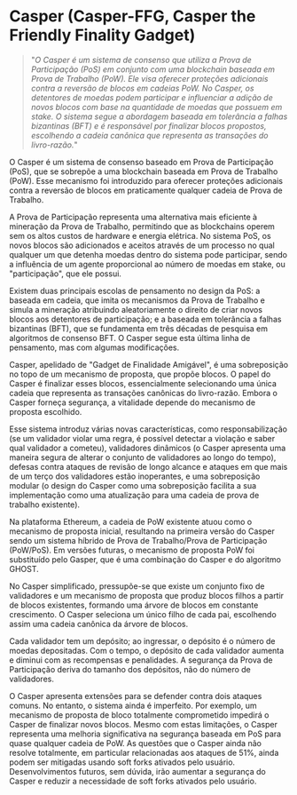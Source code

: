 # Casper (Casper-FFG, Casper the Friendly Finality Gadget) 

>"*O Casper é um sistema de consenso que utiliza a Prova de Participação (PoS) em conjunto com uma blockchain baseada em Prova de Trabalho (PoW). Ele visa oferecer proteções adicionais contra a reversão de blocos em cadeias PoW. No Casper, os detentores de moedas podem participar e influenciar a adição de novos blocos com base na quantidade de moedas que possuem em stake. O sistema segue a abordagem baseada em tolerância a falhas bizantinas (BFT) e é responsável por finalizar blocos propostos, escolhendo a cadeia canônica que representa as transações do livro-razão.*"

O Casper é um sistema de consenso baseado em Prova de Participação (PoS), que se sobrepõe a uma blockchain baseada em Prova de Trabalho (PoW). Esse mecanismo foi introduzido para oferecer proteções adicionais contra a reversão de blocos em praticamente qualquer cadeia de Prova de Trabalho.

A Prova de Participação representa uma alternativa mais eficiente à mineração da Prova de Trabalho, permitindo que as blockchains operem sem os altos custos de hardware e energia elétrica. No sistema PoS, os novos blocos são adicionados e aceitos através de um processo no qual qualquer um que detenha moedas dentro do sistema pode participar, sendo a influência de um agente proporcional ao número de moedas em stake, ou "participação", que ele possui.

Existem duas principais escolas de pensamento no design da PoS: a baseada em cadeia, que imita os mecanismos da Prova de Trabalho e simula a mineração atribuindo aleatoriamente o direito de criar novos blocos aos detentores de participação; e a baseada em tolerância a falhas bizantinas (BFT), que se fundamenta em três décadas de pesquisa em algoritmos de consenso BFT. O Casper segue esta última linha de pensamento, mas com algumas modificações.

Casper, apelidado de "Gadget de Finalidade Amigável", é uma sobreposição no topo de um mecanismo de proposta, que propõe blocos. O papel do Casper é finalizar esses blocos, essencialmente selecionando uma única cadeia que representa as transações canônicas do livro-razão. Embora o Casper forneça segurança, a vitalidade depende do mecanismo de proposta escolhido.

Esse sistema introduz várias novas características, como responsabilização (se um validador violar uma regra, é possível detectar a violação e saber qual validador a cometeu), validadores dinâmicos (o Casper apresenta uma maneira segura de alterar o conjunto de validadores ao longo do tempo), defesas contra ataques de revisão de longo alcance e ataques em que mais de um terço dos validadores estão inoperantes, e uma sobreposição modular (o design do Casper como uma sobreposição facilita a sua implementação como uma atualização para uma cadeia de prova de trabalho existente).

Na plataforma Ethereum, a cadeia de PoW existente atuou como o mecanismo de proposta inicial, resultando na primeira versão do Casper sendo um sistema híbrido de Prova de Trabalho/Prova de Participação (PoW/PoS). Em versões futuras, o mecanismo de proposta PoW foi substituído pelo Gasper, que é uma combinação do Casper e do algoritmo GHOST.

No Casper simplificado, pressupõe-se que existe um conjunto fixo de validadores e um mecanismo de proposta que produz blocos filhos a partir de blocos existentes, formando uma árvore de blocos em constante crescimento. O Casper seleciona um único filho de cada pai, escolhendo assim uma cadeia canônica da árvore de blocos.

Cada validador tem um depósito; ao ingressar, o depósito é o número de moedas depositadas. Com o tempo, o depósito de cada validador aumenta e diminui com as recompensas e penalidades. A segurança da Prova de Participação deriva do tamanho dos depósitos, não do número de validadores.

O Casper apresenta extensões para se defender contra dois ataques comuns. No entanto, o sistema ainda é imperfeito. Por exemplo, um mecanismo de proposta de bloco totalmente comprometido impedirá o Casper de finalizar novos blocos. Mesmo com estas limitações, o Casper representa uma melhoria significativa na segurança baseada em PoS para quase qualquer cadeia de PoW. As questões que o Casper ainda não resolve totalmente, em particular relacionadas aos ataques de 51%, ainda podem ser mitigadas usando soft forks ativados pelo usuário. Desenvolvimentos futuros, sem dúvida, irão aumentar a segurança do Casper e reduzir a necessidade de soft forks ativados pelo usuário.
